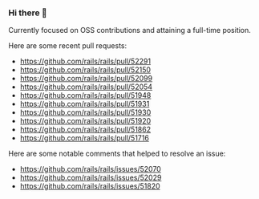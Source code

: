 ### Hi there 👋

Currently focused on OSS contributions and attaining a full-time position.

Here are some recent pull requests:

- https://github.com/rails/rails/pull/52291
- https://github.com/rails/rails/pull/52150
- https://github.com/rails/rails/pull/52099
- https://github.com/rails/rails/pull/52054
- https://github.com/rails/rails/pull/51948
- https://github.com/rails/rails/pull/51931
- https://github.com/rails/rails/pull/51930
- https://github.com/rails/rails/pull/51920
- https://github.com/rails/rails/pull/51862
- https://github.com/rails/rails/pull/51716

Here are some notable comments that helped to resolve an issue:

- https://github.com/rails/rails/issues/52070
- https://github.com/rails/rails/issues/52029
- https://github.com/rails/rails/issues/51820

<!--
**justinko/justinko** is a ✨ _special_ ✨ repository because its `README.md` (this file) appears on your GitHub profile.

Here are some ideas to get you started:

- 🔭 I’m currently working on ...
- 🌱 I’m currently learning ...
- 👯 I’m looking to collaborate on ...
- 🤔 I’m looking for help with ...
- 💬 Ask me about ...
- 📫 How to reach me: ...
- 😄 Pronouns: ...
- ⚡ Fun fact: ...
-->
